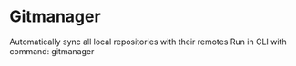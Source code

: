 # Gitmanager

Automatically sync all local repositories with their remotes
Run in CLI with command: gitmanager
